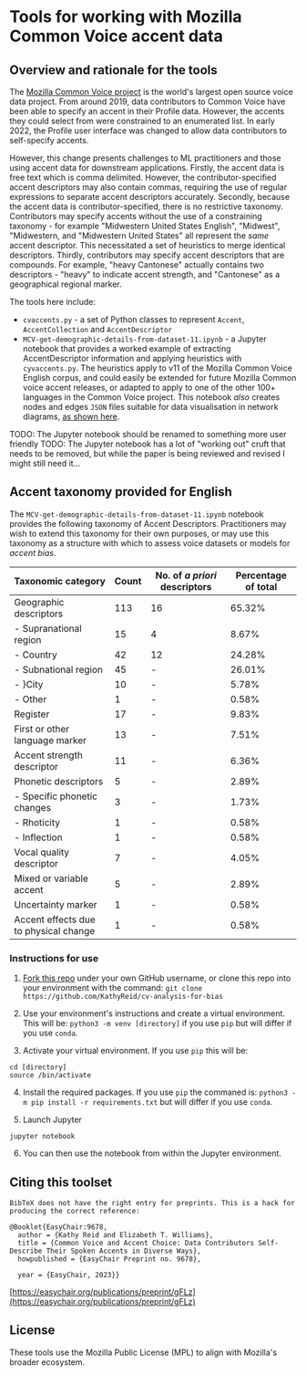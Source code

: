 # Tools for working with Mozilla Common Voice accent data 

## Overview and rationale for the tools

The [Mozilla Common Voice project](https://commonvoice.mozilla.org) is the world's largest open source voice data project. From around 2019, data contributors to Common Voice have been able to specify an accent in their Profile data. However, the accents they could select from were constrained to an enumerated list. In early 2022, the Profile user interface was changed to allow data contributors to self-specify accents. 

However, this change presents challenges to ML practitioners and those using accent data for downstream applications. Firstly, the accent data is free text which is comma delimited. However, the contributor-specified accent descriptors may also contain commas, requiring the use of regular expressions to separate accent descriptors accurately. Secondly, because the accent data is contributor-specified, there is no restrictive taxonomy. Contributors may specify accents without the use of a constraining taxonomy - for example "Midwestern United States English", "Midwest", "Midwestern, and "Midwestern United States" all represent the _same_ accent descriptor. This necessitated a set of heuristics to merge identical descriptors. Thirdly, contributors may specify accent descriptors that are compounds. For example, "heavy Cantonese" actually contains two descriptors - "heavy" to indicate accent strength, and "Cantonese" as a geographical regional marker. 

The tools here include: 

* `cvaccents.py` - a set of Python classes to represent `Accent`, `AccentCollection` and `AccentDescriptor`
* `MCV-get-demographic-details-from-dataset-11.ipynb` - a Jupyter notebook that provides a worked example of extracting AccentDescriptor information and applying heuristics with `cyvaccents.py`. The heuristics apply to v11 of the Mozilla Common Voice English corpus, and could easily be extended for future Mozilla Common voice accent releases, or adapted to apply to one of the other 100+ languages in the Common Voice project. This notebook _also_ creates nodes and edges `JSON` files suitable for data visualisation in network diagrams, [as shown here](https://observablehq.com/@kathyreid/phd-mozilla-cv-accent-relationships). 

TODO: The Jupyter notebook should be renamed to something more user friendly 
TODO: The Jupyter notebook has a lot of "working out" cruft that needs to be removed, but while the paper is being reviewed and revised I might still need it... 

## Accent taxonomy provided for English 

The `MCV-get-demographic-details-from-dataset-11.ipynb` notebook provides the following taxonomy of Accent Descriptors. Practitioners may wish to extend this taxonomy for their own purposes, or may use this taxonomy as a structure with which to assess voice datasets or models for _accent bias_. 

| Taxonomic category | Count | No. of _a priori_ descriptors | Percentage of total |
|---|---|---|---|
| Geographic descriptors | 113 | 16 | 65.32\% |
|   - Supranational region | 15 | 4 | 8.67\% |
|   - Country | 42 | 12 | 24.28\% |
|   - Subnational region | 45 | - | 26.01\% |
|   - }City | 10 | - | 5.78\% |
|   - Other | 1 | - | 0.58\% |
| Register | 17 | - | 9.83\% |
| First or other language marker | 13 | - | 7.51\% |
| Accent strength descriptor | 11 | - | 6.36\% |
| Phonetic descriptors | 5 | - | 2.89\% |
|   - Specific phonetic changes | 3 | - | 1.73\% |
|   - Rhoticity | 1 | - | 0.58\% |
|   - Inflection | 1 | - | 0.58\% |
| Vocal quality descriptor | 7 | - | 4.05\% |
| Mixed or variable accent | 5 | - | 2.89\% |
| Uncertainty marker | 1 | - | 0.58\% |
| Accent effects due to physical change | 1 | - | 0.58\% |

### Instructions for use 

1. [Fork this repo](https://github.com/KathyReid/cv-analysis-for-bias/fork) under your own GitHub username, or clone this repo into your environment with the command: 
`git clone https://github.com/KathyReid/cv-analysis-for-bias`

2. Use your environment's instructions and create a virtual environment. This will be: ```python3 -m venv [directory]``` if you use `pip` but will differ if you use `conda`. 

3. Activate your virtual environment. If you use `pip` this will be: 

```
cd [directory]
source /bin/activate 
``` 

4. Install the required packages. If you use `pip` the commaned is: ```python3 -m pip install -r requirements.txt``` but will differ if you use `conda`. 

5. Launch Jupyter 

```
jupyter notebook 
```
6. You can then use the notebook from within the Jupyter environment. 

## Citing this toolset 

```
BibTeX does not have the right entry for preprints. This is a hack for producing the correct reference:

@Booklet{EasyChair:9678,
  author = {Kathy Reid and Elizabeth T. Williams},
  title = {Common Voice and Accent Choice: Data Contributors Self-Describe Their Spoken Accents in Diverse Ways},
  howpublished = {EasyChair Preprint no. 9678},

  year = {EasyChair, 2023}}

```

[https://easychair.org/publications/preprint/gFLz](https://easychair.org/publications/preprint/gFLz)



## License 

These tools use the Mozilla Public License (MPL) to align with Mozilla's broader ecosystem.

